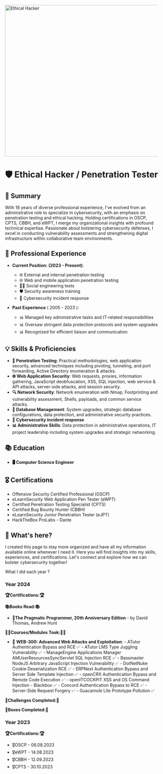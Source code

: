 <img src="https://wallpx.com/image/2020/11/mario-pixel-nintendo-room-night-computer-video-game.jpg" alt="Ethical Hacker" width="1000" height="500"/>

# 🛡️ Ethical Hacker / Penetration Tester

## 🌟 Summary

With 18 years of diverse professional experience, I've evolved from an administrative role to specialize in cybersecurity, with an emphasis on penetration testing and ethical hacking. Holding certifications in OSCP, CPTS, CBBH, and eWPT, I merge my organizational insights with profound technical expertise. Passionate about bolstering cybersecurity defenses, I excel in conducting vulnerability assessments and strengthening digital infrastructure within collaborative team environments.

## 💼 Professional Experience

- **Current Position: (2023 - Present)**:
  - 🌐 External and internal penetration testing
  - 🌐 Web and mobile application penetration testing
  - 🕵️‍♂️ Social engineering tests
  - 🛡️ Security awareness training
  - 🚨 Cybersecurity incident response
 
- **Past Experience** ( 2005 - 2023 ): 
  - 📊 Managed key administrative tasks and IT-related responsibilities
  - 📊 Oversaw stringent data protection protocols and system upgrades
  - 📊 Recognized for efficient liaison and communication
  
## 💡 Skills & Proficiencies

- **🔐 Penetration Testing**: Practical methodologies, web application security, advanced techniques including pivoting, tunneling, and port forwarding, Active Directory enumeration & attacks.
- **🌐 Web Application Security**: Web requests, proxies, information gathering, JavaScript deobfuscation, XSS, SQL injection, web service & API attacks, server-side attacks, and session security.
- **🔍 Network Security**: Network enumeration with Nmap, Footprinting and vulnerability assessment, Shells, payloads, and common service attacks.
- **💾 Database Management**: System upgrades, strategic database configurations, data protection, and administrative security practices.
- **🚨 Cybersecurity incident response**
- **📊 Administrative Skills**: Data protection in administrative operations, IT project leadership including system upgrades and strategic networking.

## 📚 Education

- **🖥️ Computer Science Engineer**

## 🎖️ Certifications

- Offensive Security Certified Professional (OSCP)
- eLearnSecurity Web Application Pen Tester (eWPT)
- Certified Penetration Testing Specialist (CPTS)
- Certified Bug Bounty Hunter (CBBH)
- eLearnSecurity Junior Penetration Tester (eJPT)
- HackTheBox ProLabs - Dante

## 🚀 What's here?

I created this page to stay more organized and have all my information available online whenever I need it. Here you will find insights into my skills, experiences, and certifications. Let's connect and explore how we can bolster cybersecurity together!

What I did each year ?

### **Year 2024**

**🏆Certifications:🏆**


**📚Books Read:📚**
  - 📖**The Pragmatic Programmer, 20th Anniversary Edition** - by David Thomas, Andrew Hunt

**👨‍🎓Courses/Modules Took:👨‍🎓**
  - 🤍 **WEB-300: Advanced Web Attacks and Exploitation**:
        - ATutor Authentication Bypass and RCE :white_check_mark:
        - ATutor LMS Type Juggling Vulnerability :white_check_mark:
        - ManageEngine Applications Manager AMUserResourcesSyncServlet SQL Injection RCE :white_check_mark:
        - Bassmaster NodeJS Arbitrary JavaScript Injection Vulnerability :white_check_mark:
        - DotNetNuke Cookie Deserialization RCE :white_check_mark:
        - ERPNext Authentication Bypass and Server Side Template Injection :white_check_mark:
        - openCRX Authentication Bypass and Remote Code Execution :white_check_mark:
        - openITCOCKPIT XSS and OS Command Injection - Blackbox :white_check_mark:
        - Concord Authentication Bypass to RCE :white_check_mark:
        - Server-Side Request Forgery :white_check_mark:
        - Guacamole Lite Prototype Pollution :white_check_mark:


**💉Challenges Completed:💉**

**💊Boxes Completed:💊**
 






### **Year 2023**

**🏆Certifications:🏆**
  - 🎖️OSCP - 06.08.2023
  - 🎖️eWPT - 14.08.2023
  - 🎖️CBBH - 12.09.2023
  - 🎖️CPTS - 30.10.2023



